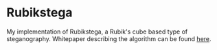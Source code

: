 # Rubikstega

My implementation of Rubikstega, a Rubik's cube based type of steganography. Whitepaper describing the algorithm can be found [here](http://informatika.stei.itb.ac.id/~rinaldi.munir/TA/Makalah_TA_Ade_Yusuf.pdf).
